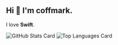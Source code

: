 ## Hi 👋 I'm coffmark.

I love **Swift**.

![GitHub Stats Card](https://github-readme-stats.vercel.app/api?username=coffmark&count_private=true&show_icons=true)
![Top Languages Card](https://github-readme-stats.vercel.app/api/top-langs/?username=coffmark&layout=compact&langs_count=8&hide=html)

